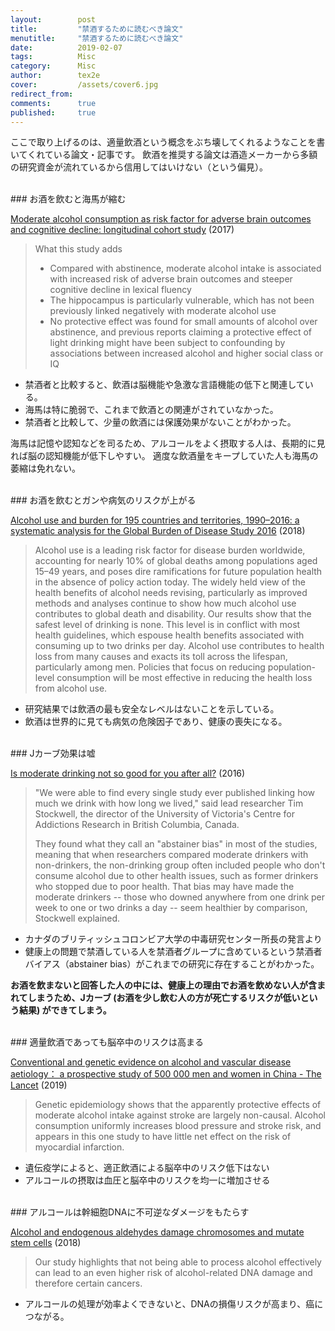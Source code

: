 ```yaml
---
layout:        post
title:         "禁酒するために読むべき論文"
menutitle:     "禁酒するために読むべき論文"
date:          2019-02-07
tags:          Misc
category:      Misc
author:        tex2e
cover:         /assets/cover6.jpg
redirect_from:
comments:      true
published:     true
---
```


ここで取り上げるのは、適量飲酒という概念をぶち壊してくれるようなことを書いてくれている論文・記事です。
飲酒を推奨する論文は酒造メーカーから多額の研究資金が流れているから信用してはいけない（という偏見）。

<br>
### お酒を飲むと海馬が縮む

[Moderate alcohol consumption as risk factor for adverse brain outcomes and cognitive decline: longitudinal cohort study](https://www.bmj.com/content/357/bmj.j2353) (2017)

> What this study adds
>
> - Compared with abstinence, moderate alcohol intake is associated with increased risk of adverse brain outcomes and steeper cognitive decline in lexical fluency
> - The hippocampus is particularly vulnerable, which has not been previously linked negatively with moderate alcohol use
> - No protective effect was found for small amounts of alcohol over abstinence, and previous reports claiming a protective effect of light drinking might have been subject to confounding by associations between increased alcohol and higher social class or IQ

- 禁酒者と比較すると、飲酒は脳機能や急激な言語機能の低下と関連している。
- 海馬は特に脆弱で、これまで飲酒との関連がされていなかった。
- 禁酒者と比較して、少量の飲酒には保護効果がないことがわかった。

海馬は記憶や認知などを司るため、アルコールをよく摂取する人は、長期的に見れば脳の認知機能が低下しやすい。
適度な飲酒量をキープしていた人も海馬の萎縮は免れない。


<br>
### お酒を飲むとガンや病気のリスクが上がる

[Alcohol use and burden for 195 countries and territories, 1990–2016: a systematic analysis for the Global Burden of Disease Study 2016](https://www.thelancet.com/journals/lancet/article/PIIS0140-6736%2818%2931310-2/fulltext) (2018)

> Alcohol use is a leading risk factor for disease burden worldwide, accounting for nearly 10% of global deaths among populations aged 15–49 years, and poses dire ramifications for future population health in the absence of policy action today. The widely held view of the health benefits of alcohol needs revising, particularly as improved methods and analyses continue to show how much alcohol use contributes to global death and disability. Our results show that the safest level of drinking is none. This level is in conflict with most health guidelines, which espouse health benefits associated with consuming up to two drinks per day. Alcohol use contributes to health loss from many causes and exacts its toll across the lifespan, particularly among men. Policies that focus on reducing population-level consumption will be most effective in reducing the health loss from alcohol use.

- 研究結果では飲酒の最も安全なレベルはないことを示している。
- 飲酒は世界的に見ても病気の危険因子であり、健康の喪失になる。


<br>
### Jカーブ効果は嘘

[Is moderate drinking not so good for you after all?](https://www.cbsnews.com/news/is-moderate-drinking-not-so-good-for-health-after-all/) (2016)

> "We were able to find every single study ever published linking how much we drink with how long we lived," said lead researcher Tim Stockwell, the director of the University of Victoria's Centre for Addictions Research in British Columbia, Canada.
>
> They found what they call an "abstainer bias" in most of the studies, meaning that when researchers compared moderate drinkers with non-drinkers, the non-drinking group often included people who don't consume alcohol due to other health issues, such as former drinkers who stopped due to poor health. That bias may have made the moderate drinkers -- those who downed anywhere from one drink per week to one or two drinks a day -- seem healthier by comparison, Stockwell explained.

- カナダのブリティッシュコロンビア大学の中毒研究センター所長の発言より
- 健康上の問題で禁酒している人を禁酒者グループに含めているという禁酒者バイアス（abstainer bias）がこれまでの研究に存在することがわかった。

**お酒を飲まないと回答した人の中には、健康上の理由でお酒を飲めない人が含まれてしまうため、Jカーブ (お酒を少し飲む人の方が死亡するリスクが低いという結果) ができてしまう。**


<br>
### 適量飲酒であっても脳卒中のリスクは高まる

[Conventional and genetic evidence on alcohol and vascular disease aetiology： a prospective study of 500 000 men and women in China - The Lancet](https://www.thelancet.com/journals/lancet/article/PIIS0140-6736%2818%2931772-0/fulltext) (2019)

> Genetic epidemiology shows that the apparently protective effects of moderate alcohol intake against stroke are largely non-causal. Alcohol consumption uniformly increases blood pressure and stroke risk, and appears in this one study to have little net effect on the risk of myocardial infarction.

- 遺伝疫学によると、適正飲酒による脳卒中のリスク低下はない
- アルコールの摂取は血圧と脳卒中のリスクを均一に増加させる


<br>
### アルコールは幹細胞DNAに不可逆なダメージをもたらす

[Alcohol and endogenous aldehydes damage chromosomes and mutate stem cells](https://www.nature.com/articles/nature25154) (2018)

> Our study highlights that not being able to process alcohol effectively can lead to an even higher risk of alcohol-related DNA damage and therefore certain cancers.

- アルコールの処理が効率よくできないと、DNAの損傷リスクが高まり、癌につながる。
